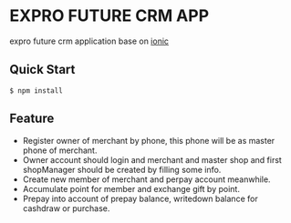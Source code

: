 EXPRO FUTURE CRM APP
===
expro future crm application base on [ionic](http://ionicframework.com/)

## Quick Start

```shell
$ npm install
```
## Feature
- Register owner of merchant by phone, this phone will be as master phone of merchant.
- Owner account should login and merchant and master shop and first shopManager should be created by filling some info.
- Create new member of merchant and perpay account meanwhile.
- Accumulate point for member and exchange gift by point.
- Prepay into account of prepay balance, writedown balance for cashdraw or purchase.